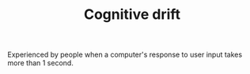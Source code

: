 ﻿---
backlinks:
- title: Design
  url: /memex/sense/Design/design.html
tags:
- design
title: Cognitive drift
type: note
---
Experienced by people when a computer's response to user input takes more than 1 second.